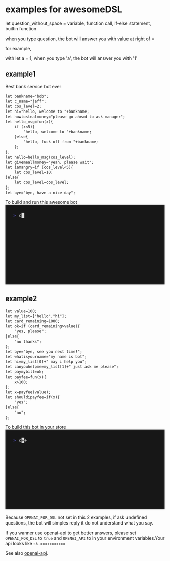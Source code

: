 # examples for awesomeDSL

let question_without_space = variable, function call, if-else statement, builtin function

when you type question, the bot will answer you with value at right of =

for example,

with let a = 1, when you type 'a', the bot will answer you with '1'

## example1 

Best bank service bot ever
```
let bankname="bob";
let c_name="jeff";
let cos_level=2;
let hi="hello, welcome to "+bankname;
let howtostealmoney="please go ahead to ask manager";
let hello_msg=fun(x){
    if (x<5){
        "hello, welcome to "+bankname;
    }else{
        "hello, fuck off from "+bankname;
    };
};
let hello=hello_msg(cos_level);
let givemeallmoney="yeah, please wait";
let iamangry=if (cos_level<5){
    let cos_level=10;
}else{
    let cos_level=cos_level;
};
let bye="bye, have a nice day";
```
To build and run this awesome bot
![banker](banker.gif)

## example2
```
let value=100;
let my_list=["hello","hi"];
let card_remaining=1000;
let ok=if (card_remaining>value){
    "yes, please";
}else{
    "no thanks";
};
let bye="bye, see you next time!";
let whatisyourname="my name is bot";
let hi=my_list[0]+" may i help you";
let canyouhelpme=my_list[1]+" just ask me please";
let paymybill=ok;
let payfee=fun(x){
    x>100;
};
let x=payfee(value);
let shouldipayfee=if(x){
    "yes";
}else{
    "no";
};
```
To build this bot in your store
![pay](pay.gif)

Because `OPENAI_FOR_DSL` not set in this 2 examples, if ask undefined questions, the bot will simples reply it do not understand what you say.

If you wanner use openai-api to get better answers, please set `OPENAI_FOR_DSL` to `true` and `OPENAI_API` to in your environment variables.Your api looks like `sk-xxxxxxxxxxx`

See also [openai-api](https://platform.openai.com/docs/quickstart?context=python).
